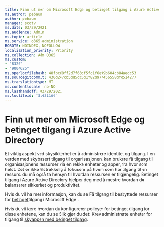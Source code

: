 ```yaml
---
title: Finn ut mer om Microsoft Edge og betinget tilgang i Azure Active Directory
ms.author: pebaum
author: pebaum
manager: scotv
ms.date: 03/29/2021
ms.audience: Admin
ms.topic: article
ms.service: o365-administration
ROBOTS: NOINDEX, NOFOLLOW
localization_priority: Priority
ms.collection: Adm_O365
ms.custom:
- "8326"
- "9004625"
ms.openlocfilehash: 48fbcd8ff2d7f63cf5fc1f6e99b604cb84aedc53
ms.sourcegitcommit: 430d247cb5dd5dc5d1f82d977456558dfd514277
ms.translationtype: MT
ms.contentlocale: nb-NO
ms.lasthandoff: 03/29/2021
ms.locfileid: "51421104"
---
```

# <a name="learn-about-microsoft-edge-and-conditional-access-in-azure-active-directory"></a>Finn ut mer om Microsoft Edge og betinget tilgang i Azure Active Directory

Et viktig aspekt ved skysikkerhet er å administrere identitet og tilgang. I en verden med skybasert tilgang til organisasjonen, kan brukere få tilgang til organisasjonens ressurser via en rekke enheter og apper, fra hvor som helst. Det er ikke tilstrekkelig å fokusere på hvem som har tilgang til en ressurs. du må også ta hensyn til hvordan ressursen er tilgjengelig. Betinget tilgang i Azure Active Directory hjelper deg med å mestre hvordan du balanserer sikkerhet og produktivitet.

Hvis du vil ha mer informasjon, kan du se Få tilgang til beskyttede ressurser for [betinget](https://go.microsoft.com/fwlink/?linkid=2152158)tilgang i Microsoft Edge .

Hvis du vil lære hvordan du konfigurerer policyer for betinget tilgang for disse enhetene, kan du se Slik gjør du det: Krev administrerte enheter for tilgang til [skyappen med betinget tilgang](https://go.microsoft.com/fwlink/?linkid=2137682).